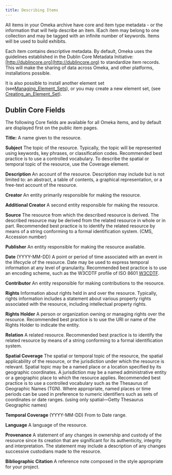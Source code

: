 ```yaml
---
title: Describing Items
---
```


All items in your Omeka archive have core and item type metadata - or the information that will help describe an item. IEach item may belong to one collection and may be tagged with an infinite number of keywords. Items will be used to build exhibits.

Each item contains descriptive metadata. By default, Omeka uses the guidelines established in the Dublin Core Metadata Initiative:[http://dublincore.org](http://dublincore.org) to standardize item records. This will make the sharing of data across Omeka, and other platforms, installations possible.

It is also possible to install another element set (see[Managing_Element_Sets](../Managing_Element_Sets.md)), or you may create a new element set, (see
[Creating_an_Element_Set](Creating_an_Element_Set.md)).

## Dublin Core Fields

The following Core fields are available for all Omeka items, and by default are displayed first on the public item pages.

**Title:** A name given to the resource.

**Subject** The topic of the resource. Typically, the topic will be represented using keywords, key phrases, or classification codes. Recommended best practice is to use a controlled vocabulary. To describe the spatial or temporal topic of the resource, use the Coverage element.

**Description** An account of the resource. Description may include but is not limited to: an abstract, a table of contents, a graphical representation, or a free-text account of the resource.

**Creator** An entity primarily responsible for making the resource.

**Additional Creator** A second entity responsible for making the resource.

**Source** The resource from which the described resource is derived. The described resource may be derived from the related resource in whole or in part. Recommended best practice is to identify the related resource by means of a string conforming to a formal identification system. (CMS, Accession number)

**Publisher** An entity responsible for making the resource available.

**Date** (YYYY-MM-DD) A point or period of time associated with an event in the lifecycle of the resource. Date may be used to express temporal information at any level of granularity. Recommended best practice is to use an encoding scheme, such as the W3CDTF profile of ISO 8601
[W3CDTF](http://www.w3.org/TR/NOTE-datetime).

**Contributor** An entity responsible for making contributions to the resource.

**Rights** Information about rights held in and over the resource. Typically, rights information includes a statement about various property rights associated with the resource, including intellectual property rights.

**Rights Holder** A person or organization owning or managing rights over the resource. Recommended best practice is to use the URI or name of the Rights Holder to indicate the entity.

**Relation** A related resource. Recommended best practice is to identify the related resource by means of a string conforming to a formal identification system.

**Spatial Coverage** The spatial or temporal topic of the resource, the spatial applicability of the resource, or the jurisdiction under which the resource is relevant. Spatial topic may be a named place or a location specified by its geographic coordinates. A jurisdiction may be a named administrative entity or a geographic place to which the resource applies. Recommended best practice is to use a controlled vocabulary such as the Thesaurus of Geographic Names (TGN). Where appropriate, named places or time periods can be used in preference to numeric identifiers such as sets of coordinates or date ranges. (using only spatial—Getty Thesaurus Geographic names)

**Temporal Coverage** (YYYY-MM-DD) From to Date range.

**Language** A language of the resource.

**Provenance** A statement of any changes in ownership and custody of the resource since its creation that are significant for its authenticity, integrity and interpretation. The statement may include a description of any changes successive custodians made to the resource.

**Bibliographic Citation** A reference note composed in the style appropriate for your project.